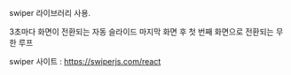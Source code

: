 swiper 라이브러리 사용.

3초마다 화면이 전환되는 자동 슬라이드
마지막 화면 후 첫 번째 화면으로 전환되는 무한 루프

swiper 사이트 : https://swiperjs.com/react

